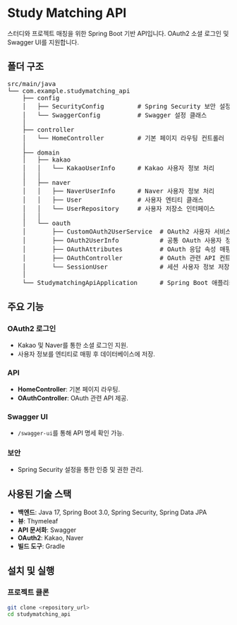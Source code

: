 # Study Matching API

스터디와 프로젝트 매칭을 위한 Spring Boot 기반 API입니다. OAuth2 소셜 로그인 및 Swagger UI를 지원합니다.

## 폴더 구조
<pre>
src/main/java  
└── com.example.studymatching_api  
    ├── config  
    │   ├── SecurityConfig         # Spring Security 보안 설정 클래스  
    │   └── SwaggerConfig          # Swagger 설정 클래스  
    │  
    ├── controller  
    │   └── HomeController         # 기본 페이지 라우팅 컨트롤러  
    │  
    ├── domain  
    │   ├── kakao  
    │   │   └── KakaoUserInfo      # Kakao 사용자 정보 처리  
    │   │  
    │   ├── naver  
    │   │   ├── NaverUserInfo      # Naver 사용자 정보 처리  
    │   │   ├── User               # 사용자 엔티티 클래스  
    │   │   └── UserRepository     # 사용자 저장소 인터페이스  
    │   │  
    │   └── oauth  
    │       ├── CustomOAuth2UserService  # OAuth2 사용자 서비스 구현  
    │       ├── OAuth2UserInfo           # 공통 OAuth 사용자 정보 처리 인터페이스  
    │       ├── OAuthAttributes          # OAuth 응답 속성 매핑 클래스  
    │       ├── OAuthController          # OAuth 관련 API 컨트롤러  
    │       └── SessionUser              # 세션 사용자 정보 저장 클래스  
    │  
    └── StudymatchingApiApplication      # Spring Boot 애플리케이션 시작점  
</pre>

  
</li>






## 주요 기능

### OAuth2 로그인
- Kakao 및 Naver를 통한 소셜 로그인 지원.
- 사용자 정보를 엔티티로 매핑 후 데이터베이스에 저장.

### API
- **HomeController**: 기본 페이지 라우팅.
- **OAuthController**: OAuth 관련 API 제공.

### Swagger UI
- `/swagger-ui`를 통해 API 명세 확인 가능.

### 보안
- Spring Security 설정을 통한 인증 및 권한 관리.

## 사용된 기술 스택
- **백엔드**: Java 17, Spring Boot 3.0, Spring Security, Spring Data JPA
- **뷰**: Thymeleaf
- **API 문서화**: Swagger
- **OAuth2**: Kakao, Naver
- **빌드 도구**: Gradle

## 설치 및 실행

### 프로젝트 클론
```bash
git clone <repository_url>
cd studymatching_api
